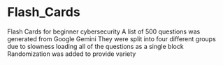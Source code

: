 # Flash_Cards
Flash Cards for beginner cybersecurity
A list of 500 questions was generated from Google Gemini
They were split into four different groups due to slowness loading all of the questions as a single block
Randomization was added to provide variety

